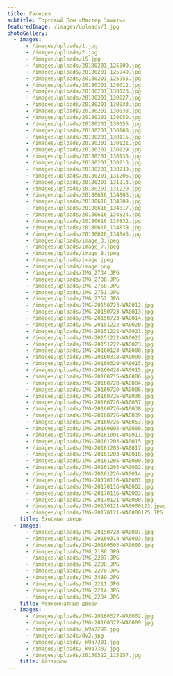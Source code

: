 ```yaml
---
title: Галерея
subtitle: Торговый Дом «Мастер Защиты»
featuredImage: /images/uploads/1.jpg
photoGallery:
  - images:
      - /images/uploads/1.jpg
      - /images/uploads/2.jpg
      - /images/uploads/15.jpg
      - /images/uploads/20180201_125609.jpg
      - /images/uploads/20180201_125949.jpg
      - /images/uploads/20180201_125955.jpg
      - /images/uploads/20180201_130012.jpg
      - /images/uploads/20180201_130023.jpg
      - /images/uploads/20180201_130027.jpg
      - /images/uploads/20180201_130033.jpg
      - /images/uploads/20180201_130038.jpg
      - /images/uploads/20180201_130050.jpg
      - /images/uploads/20180201_130055.jpg
      - /images/uploads/20180201_130108.jpg
      - /images/uploads/20180201_130115.jpg
      - /images/uploads/20180201_130121.jpg
      - /images/uploads/20180201_130129.jpg
      - /images/uploads/20180201_130135.jpg
      - /images/uploads/20180201_130213.jpg
      - /images/uploads/20180201_130230.jpg
      - /images/uploads/20180201_131206.jpg
      - /images/uploads/20180201_131213.jpg
      - /images/uploads/20180201_131220.jpg
      - /images/uploads/20180616_134803.jpg
      - /images/uploads/20180616_134809.jpg
      - /images/uploads/20180616_134817.jpg
      - /images/uploads/20180616_134824.jpg
      - /images/uploads/20180616_134832.jpg
      - /images/uploads/20180616_134839.jpg
      - /images/uploads/20180616_134845.jpg
      - /images/uploads/image_3.jpeg
      - /images/uploads/image_7.jpeg
      - /images/uploads/image_8.jpeg
      - /images/uploads/image.jpeg
      - /images/uploads/image.png
      - /images/uploads/IMG_2734.JPG
      - /images/uploads/IMG_2736.JPG
      - /images/uploads/IMG_2750.JPG
      - /images/uploads/IMG_2751.JPG
      - /images/uploads/IMG_2752.JPG
      - /images/uploads/IMG-20150723-WA0012.jpg
      - /images/uploads/IMG-20150723-WA0013.jpg
      - /images/uploads/IMG-20150723-WA0014.jpg
      - /images/uploads/IMG-20151222-WA0020.jpg
      - /images/uploads/IMG-20151222-WA0021.jpg
      - /images/uploads/IMG-20151222-WA0022.jpg
      - /images/uploads/IMG-20151222-WA0023.jpg
      - /images/uploads/IMG-20160123-WA0000.jpg
      - /images/uploads/IMG-20160318-WA0000.jpg
      - /images/uploads/IMG-20160329-WA0015.jpg
      - /images/uploads/IMG-20160428-WA0015.jpg
      - /images/uploads/IMG-20160715-WA0006.jpg
      - /images/uploads/IMG-20160720-WA0004.jpg
      - /images/uploads/IMG-20160720-WA0006.jpg
      - /images/uploads/IMG-20160726-WA0036.jpg
      - /images/uploads/IMG-20160726-WA0037.jpg
      - /images/uploads/IMG-20160726-WA0038.jpg
      - /images/uploads/IMG-20160726-WA0039.jpg
      - /images/uploads/IMG-20160726-WA0053.jpg
      - /images/uploads/IMG-20160805-WA0000.jpg
      - /images/uploads/IMG-20161001-WA0011.jpg
      - /images/uploads/IMG-20161203-WA0015.jpg
      - /images/uploads/IMG-20161203-WA0017.jpg
      - /images/uploads/IMG-20161203-WA0018.jpg
      - /images/uploads/IMG-20161205-WA0000.jpg
      - /images/uploads/IMG-20161205-WA0002.jpg
      - /images/uploads/IMG-20161226-WA0014.jpg
      - /images/uploads/IMG-20170116-WA0001.jpg
      - /images/uploads/IMG-20170116-WA0002.jpg
      - /images/uploads/IMG-20170116-WA0003.jpg
      - /images/uploads/IMG-20170121-WA0000.jpg
      - /images/uploads/IMG-20170121-WA0000123.jpeg
      - /images/uploads/IMG-20170121-WA0000125.JPG
    title: Входные двери
  - images:
      - /images/uploads/IMG-20150723-WA0007.jpg
      - /images/uploads/IMG-20160314-WA0003.jpg
      - /images/uploads/IMG-20160503-WA0000.jpg
      - /images/uploads/IMG_2186.JPG
      - /images/uploads/IMG_2207.JPG
      - /images/uploads/IMG_2208.JPG
      - /images/uploads/IMG_2270.JPG
      - /images/uploads/IMG_3489.JPG
      - /images/uploads/IMG_2211.JPG
      - /images/uploads/IMG_2214.JPG
      - /images/uploads/IMG_2284.JPG
    title: Межкомнатные двери
  - images:
      - /images/uploads/IMG-20160327-WA0002.jpg
      - /images/uploads/IMG-20160327-WA0009.jpg
      - /images/uploads/_k9a7299.jpg
      - /images/uploads/dv2.jpg
      - /images/uploads/_k9a7301.jpg
      - /images/uploads/_k9a7302.jpg
      - /images/uploads/20150522_115257.jpg
    title: Шаттерсы
---
```


